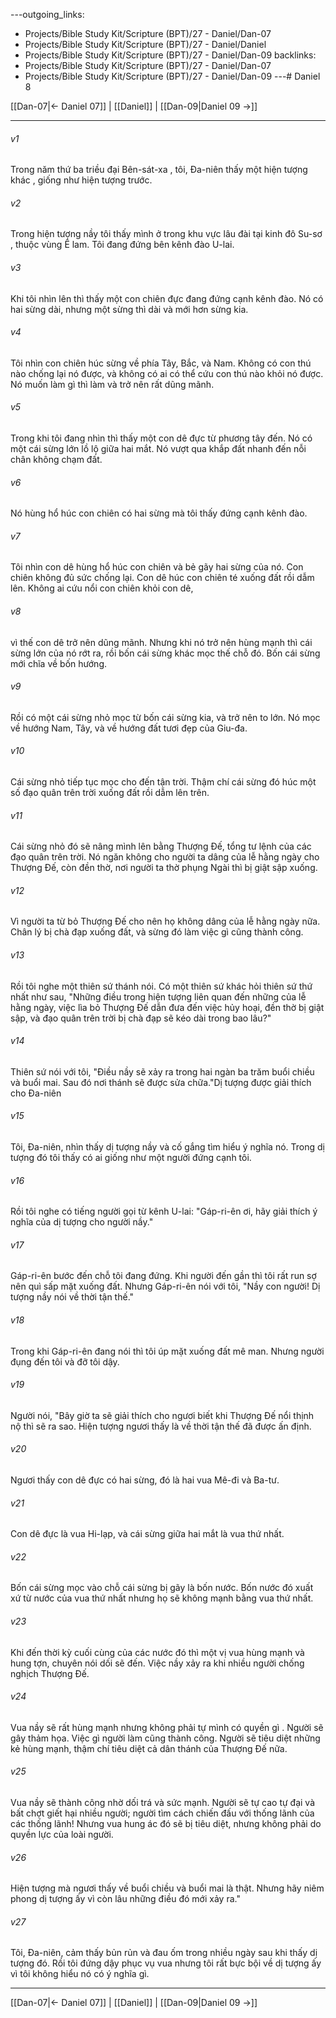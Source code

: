 ---outgoing_links:
  - Projects/Bible Study Kit/Scripture (BPT)/27 - Daniel/Dan-07
  - Projects/Bible Study Kit/Scripture (BPT)/27 - Daniel/Daniel
  - Projects/Bible Study Kit/Scripture (BPT)/27 - Daniel/Dan-09
backlinks:
  - Projects/Bible Study Kit/Scripture (BPT)/27 - Daniel/Dan-07
  - Projects/Bible Study Kit/Scripture (BPT)/27 - Daniel/Dan-09
---# Daniel 8

[[Dan-07|← Daniel 07]] | [[Daniel]] | [[Dan-09|Daniel 09 →]]
***



###### v1 
Trong năm thứ ba triều đại Bên-sát-xa , tôi, Đa-niên thấy một hiện tượng khác , giống như hiện tượng trước. 

###### v2 
Trong hiện tượng nầy tôi thấy mình ở trong khu vực lâu đài tại kinh đô Su-sơ , thuộc vùng Ê lam. Tôi đang đứng bên kênh đào U-lai. 

###### v3 
Khi tôi nhìn lên thì thấy một con chiên đực đang đứng cạnh kênh đào. Nó có hai sừng dài, nhưng một sừng thì dài và mới hơn sừng kia. 

###### v4 
Tôi nhìn con chiên húc sừng về phía Tây, Bắc, và Nam. Không có con thú nào chống lại nó được, và không có ai có thể cứu con thú nào khỏi nó được. Nó muốn làm gì thì làm và trở nên rất dũng mãnh. 

###### v5 
Trong khi tôi đang nhìn thì thấy một con dê đực từ phương tây đến. Nó có một cái sừng lớn lồ lộ giữa hai mắt. Nó vượt qua khắp đất nhanh đến nỗi chân không chạm đất. 

###### v6 
Nó hùng hổ húc con chiên có hai sừng mà tôi thấy đứng cạnh kênh đào. 

###### v7 
Tôi nhìn con dê hùng hổ húc con chiên và bẻ gãy hai sừng của nó. Con chiên không đủ sức chống lại. Con dê húc con chiên té xuống đất rồi dẫm lên. Không ai cứu nổi con chiên khỏi con dê, 

###### v8 
vì thế con dê trở nên dũng mãnh. Nhưng khi nó trở nên hùng mạnh thì cái sừng lớn của nó rớt ra, rồi bốn cái sừng khác mọc thế chỗ đó. Bốn cái sừng mới chĩa về bốn hướng. 

###### v9 
Rồi có một cái sừng nhỏ mọc từ bốn cái sừng kia, và trở nên to lớn. Nó mọc về hướng Nam, Tây, và về hướng đất tươi đẹp của Giu-đa. 

###### v10 
Cái sừng nhỏ tiếp tục mọc cho đến tận trời. Thậm chí cái sừng đó húc một số đạo quân trên trời xuống đất rồi dẫm lên trên. 

###### v11 
Cái sừng nhỏ đó sẽ nâng mình lên bằng Thượng Đế, tổng tư lệnh của các đạo quân trên trời. Nó ngăn không cho người ta dâng của lễ hằng ngày cho Thượng Đế, còn đền thờ, nơi người ta thờ phụng Ngài thì bị giật sập xuống. 

###### v12 
Vì người ta từ bỏ Thượng Đế cho nên họ không dâng của lễ hằng ngày nữa. Chân lý bị chà đạp xuống đất, và sừng đó làm việc gì cũng thành công. 

###### v13 
Rồi tôi nghe một thiên sứ thánh nói. Có một thiên sứ khác hỏi thiên sứ thứ nhất như sau, "Những điều trong hiện tượng liên quan đến những của lễ hằng ngày, việc lìa bỏ Thượng Đế dẫn đưa đến việc hủy hoại, đền thờ bị giật sập, và đạo quân trên trời bị chà đạp sẽ kéo dài trong bao lâu?" 

###### v14 
Thiên sứ nói với tôi, "Điều nầy sẽ xảy ra trong hai ngàn ba trăm buổi chiều và buổi mai. Sau đó nơi thánh sẽ được sửa chữa."Dị tượng được giải thích cho Đa-niên 

###### v15 
Tôi, Đa-niên, nhìn thấy dị tượng nầy và cố gắng tìm hiểu ý nghĩa nó. Trong dị tượng đó tôi thấy có ai giống như một người đứng cạnh tôi. 

###### v16 
Rồi tôi nghe có tiếng người gọi từ kênh U-lai: "Gáp-ri-ên ơi, hãy giải thích ý nghĩa của dị tượng cho người nầy." 

###### v17 
Gáp-ri-ên bước đến chỗ tôi đang đứng. Khi người đến gần thì tôi rất run sợ nên quì sấp mặt xuống đất. Nhưng Gáp-ri-ên nói với tôi, "Nầy con người! Dị tượng nầy nói về thời tận thế." 

###### v18 
Trong khi Gáp-ri-ên đang nói thì tôi úp mặt xuống đất mê man. Nhưng người đụng đến tôi và đỡ tôi dậy. 

###### v19 
Người nói, "Bây giờ ta sẽ giải thích cho ngươi biết khi Thượng Đế nổi thịnh nộ thì sẽ ra sao. Hiện tượng ngươi thấy là về thời tận thế đã được ấn định. 

###### v20 
Ngươi thấy con dê đực có hai sừng, đó là hai vua Mê-đi và Ba-tư. 

###### v21 
Con dê đực là vua Hi-lạp, và cái sừng giữa hai mắt là vua thứ nhất. 

###### v22 
Bốn cái sừng mọc vào chỗ cái sừng bị gãy là bốn nước. Bốn nước đó xuất xứ từ nước của vua thứ nhất nhưng họ sẽ không mạnh bằng vua thứ nhất. 

###### v23 
Khi đến thời kỳ cuối cùng của các nước đó thì một vị vua hùng mạnh và hung tợn, chuyên nói dối sẽ đến. Việc nầy xảy ra khi nhiều người chống nghịch Thượng Đế. 

###### v24 
Vua nầy sẽ rất hùng mạnh nhưng không phải tự mình có quyền gì . Người sẽ gây thảm họa. Việc gì người làm cũng thành công. Người sẽ tiêu diệt những kẻ hùng mạnh, thậm chí tiêu diệt cả dân thánh của Thượng Đế nữa. 

###### v25 
Vua nầy sẽ thành công nhờ dối trá và sức mạnh. Người sẽ tự cao tự đại và bất chợt giết hại nhiều người; người tìm cách chiến đấu với thống lãnh của các thống lãnh! Nhưng vua hung ác đó sẽ bị tiêu diệt, nhưng không phải do quyền lực của loài người. 

###### v26 
Hiện tượng mà ngươi thấy về buổi chiều và buổi mai là thật. Nhưng hãy niêm phong dị tượng ấy vì còn lâu những điều đó mới xảy ra." 

###### v27 
Tôi, Đa-niên, cảm thấy bủn rủn và đau ốm trong nhiều ngày sau khi thấy dị tượng đó. Rồi tôi đứng dậy phục vụ vua nhưng tôi rất bực bội về dị tượng ấy vì tôi không hiểu nó có ý nghĩa gì.

***
[[Dan-07|← Daniel 07]] | [[Daniel]] | [[Dan-09|Daniel 09 →]]

